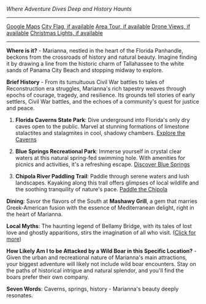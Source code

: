 *Where Adventure Dives Deep and History Haunts*

---

[Google Maps](https://www.google.com/maps/place/Marianna,+FL/data=!3m1!1e3)
[City Flag, if available](https://www.google.com/search?tbm=isch&q=Marianna+FL+Flag+Picture)
[Area Tour, if available](https://www.youtube.com/results?search_query=Marianna+FL+4k+tour)
[Drone Views, if available](https://www.youtube.com/results?search_query=Marianna+FL+4k+drone)
[Christmas Lights, if available](https://www.youtube.com/results?search_query=Marianna+FL+christmas+lights&sp=CAI%253D)

---

**Where is it?** - Marianna, nestled in the heart of the Florida Panhandle, beckons from the crossroads of history and natural beauty. Imagine finding it by drawing a line from the historic charm of Tallahassee to the white sands of Panama City Beach and stopping midway to explore.

**Brief History** - From its tumultuous Civil War battles to tales of Reconstruction era struggles, Marianna's rich tapestry weaves through epochs of courage, tragedy, and resilience. Its grounds tell stories of early settlers, Civil War battles, and the echoes of a community's quest for justice and peace.

1. **Florida Caverns State Park**: Dive underground into Florida's only dry caves open to the public. Marvel at stunning formations of limestone stalactites and stalagmites in cool, shadowy chambers.
   [Explore the Caverns](https://www.youtube.com/results?search_query=Marianna+FL+Florida+Caverns+State+Park)

2. **Blue Springs Recreational Park**: Immerse yourself in crystal clear waters at this natural spring-fed swimming hole. With amenities for picnics and activities, it's a refreshing escape.
   [Discover Blue Springs](https://www.youtube.com/results?search_query=Marianna+FL+Blue+Springs+Recreational+Park)

3. **Chipola River Paddling Trail**: Paddle through serene waters and lush landscapes. Kayaking along this trail offers glimpses of local wildlife and the soothing tranquility of nature's pace.
   [Paddle the Chipola](https://www.youtube.com/results?search_query=Marianna+FL+Chipola+River+Kayaking)

**Dining**: Savor the flavors of the South at **Mashawy Grill**, a gem that marries Greek-American fusion with the essence of Mediterranean delight, right in the heart of Marianna.

**Local Myths**: The haunting legend of Bellamy Bridge, with its tales of lost love and ghostly apparitions, stirs the imagination of all who visit.
([Click for more](https://www.google.com/search?q=Marianna+FL+Bellamy+Bridge+ghost+story))

**How Likely Am I to be Attacked by a Wild Boar in this Specific Location?** - Given the urban and recreational nature of Marianna's main attractions, your biggest adventure will likely not include wild boar encounters. Stay on the paths of historical intrigue and natural splendor, and you'll find the boars prefer their own company.

**Seven Words**: Caverns, springs, history - Marianna's beauty deeply resonates.